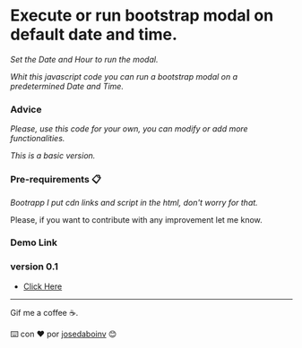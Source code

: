 # Execute or run bootstrap modal on default date and time.

_Set the Date and Hour to run the modal._

_Whit this javascript code you can run a bootstrap modal on a predetermined Date and Time._



### Advice

_Please, use this code for your own, you can modify or add more functionalities._

_This is a basic version._



### Pre-requirements 📋

_Bootrapp_
_I put cdn links and script in the html, don't worry for that._




Please, if you want to contribute with any improvement let me know.

### Demo Link

### version 0.1

* [Click Here](josedaboinv.github.io/demos/modalb001/)






---
Gif me a coffee ☕. 

⌨️ con ❤️ por [josedaboinv](https://github.com/josedaboinv) 😊
